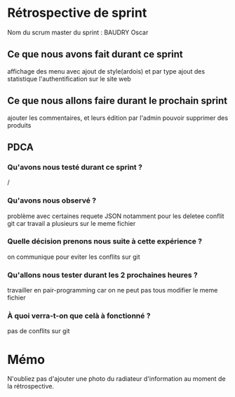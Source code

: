 # Rétrospective de sprint

Nom du scrum master du sprint : BAUDRY Oscar

## Ce que nous avons fait durant ce sprint
affichage des menu avec ajout de style(ardois) et par type
ajout des statistique
l'authentification sur le site web

## Ce que nous allons faire durant le prochain sprint
ajouter les commentaires, et leurs édition par l'admin
pouvoir supprimer des produits 


## PDCA 
### Qu'avons nous testé durant ce sprint ? 
/
### Qu'avons nous observé ?
problème avec certaines requete JSON notamment pour les deletee 
conflit git car travail a plusieurs sur le meme fichier 

### Quelle décision prenons nous suite à cette expérience ? 
on communique pour eviter les conflits sur git

### Qu'allons nous tester durant les 2 prochaines heures ?
travailler en pair-programming car on ne peut pas tous modifier le meme fichier

### À quoi verra-t-on que celà à fonctionné ?
pas de conflits sur git
# Mémo
N'oubliez pas d'ajouter une photo du radiateur d'information au moment de la rétrospective.

